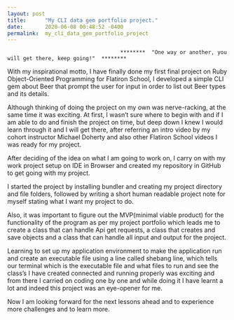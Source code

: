 ```yaml
---
layout: post
title:      "My CLI data gem portfolio project."
date:       2020-06-08 00:48:52 -0400
permalink:  my_cli_data_gem_portfolio_project
---
```


                                                  

																														 
                                        ********  "One way or another, you will get there, keep going!"  ********

With my inspirational motto,  I have finally done my first final project on Ruby Object-Oriented Programming for Flatiron School, I developed a simple CLI gem about Beer that prompt the user for input in order to list out Beer types and its details.

Although thinking of doing the project on my own was nerve-racking, at the same time it was exciting.
At first, I wasn’t sure where to begin with and if I am able to do and finish the project on time, but deep down I knew I would learn through it and I will get there, after referring an intro video by my cohort instructor Michael Doherty and also other Flatiron School videos I was ready for my project.

After deciding of the idea on what I am going to work on, I carry on with my work project setup on IDE in Browser and created my repository in GitHub to get going with my project.

I started the project by installing bundler and creating my project directory and file folders, followed by writing a short human readable project note for myself stating what I want my project to do.

Also, it was important to figure out the MVP(minimal viable product) for the functionality of the program as per my project portfolio which leads me to create a class that can handle Api get requests, a class that creates and save objects and a class that can handle all input and output for the project.

Learning to set up my application environment to make the application run and create an executable file using a line called shebang line, which tells our terminal which is the executable file and what files to run and see the class’s I have created connected and running properly was exciting and from there I carried on coding one by one and while doing it I have learnt a lot and indeed this project was an eye-opener for me.

Now I am looking forward for the next lessons ahead and to experience more challenges and to learn more. 

                                

